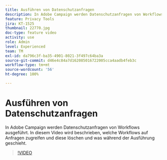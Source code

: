 ```yaml
---
title: Ausführen von Datenschutzanfragen
description: In Adobe Campaign werden Datenschutzanfragen von Workflows ausgeführt. In diesem Video wird beschrieben, welche Workflows auf Anfragen zugreifen und diese löschen und was während der Ausführung geschieht.
feature: Privacy Tools
jira: KT-1525
thumbnail: 22770.jpg
doc-type: feature video
activity: use
role: Admin
level: Experienced
team: TM
exl-id: da796c3f-ba35-4901-8021-3f497c64ba3a
source-git-commit: d46e4c84a7d162085016722005cca4aadb4feb3c
workflow-type: tm+mt
source-wordcount: '56'
ht-degree: 100%

---
```


# Ausführen von Datenschutzanfragen

In Adobe Campaign werden Datenschutzanfragen von Workflows ausgeführt. In diesem Video wird beschrieben, welche Workflows auf Anfragen zugreifen und diese löschen und was während der Ausführung geschieht.

>[!VIDEO](https://video.tv.adobe.com/v/22770?quality=12&learn=on)
